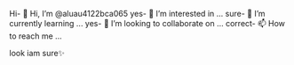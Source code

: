 Hi- 👋 Hi, I’m @aluau4122bca065
yes- 👀 I’m interested in ...
sure- 🌱 I’m currently learning ...
yes- 💞️ I’m looking to collaborate on ...
correct- 📫 How to reach me ...

<!---
aluau4122bca065/aluau4122bca065 is a ✨ special ✨ repository because its `README.md` (this file) appears on your GitHub profile.
You can click the Preview link to take a look at your changes.
--->
look iam sure✨
